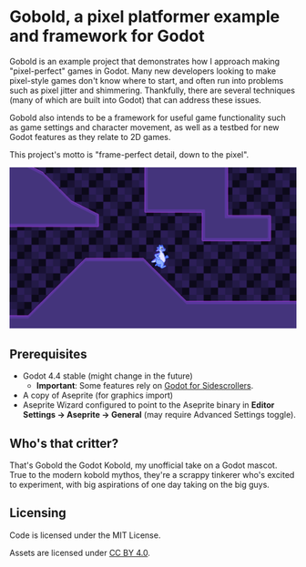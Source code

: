 ﻿# Gobold, a pixel platformer example and framework for Godot

Gobold is an example project that demonstrates how I approach making "pixel-perfect" games in Godot. Many new developers looking to make pixel-style games don't know where to start, and often run into problems such as pixel jitter and shimmering. Thankfully, there are several techniques (many of which are built into Godot) that can address these issues.

Gobold also intends to be a framework for useful game functionality such as game settings and character movement, as well as a testbed for new Godot features as they relate to 2D games.

This project's motto is "frame-perfect detail, down to the pixel".

![Screenshot of Gobold](https://raw.githubusercontent.com/KeyboardDanni/gobold/main/screenshot.png)

## Prerequisites

- Godot 4.4 stable (might change in the future)
    - **Important**: Some features rely on [Godot for Sidescrollers](https://github.com/KeyboardDanni/godot-for-sidescrollers).
- A copy of Aseprite (for graphics import)
- Aseprite Wizard configured to point to the Aseprite binary in **Editor Settings -> Aseprite -> General** (may require Advanced Settings toggle).

## Who's that critter?

That's Gobold the Godot Kobold, my unofficial take on a Godot mascot. True to the modern kobold mythos, they're a scrappy tinkerer who's excited to experiment, with big aspirations of one day taking on the big guys.

## Licensing

Code is licensed under the MIT License.

Assets are licensed under [CC BY 4.0](https://creativecommons.org/licenses/by/4.0/).
